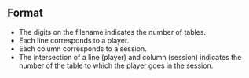 ## Format

* The digits on the filename indicates the number of tables.
* Each line corresponds to a player.
* Each column corresponds to a session.
* The intersection of a line (player) and column (session) indicates the number of the table to which the player goes in the session.
